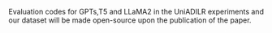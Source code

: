 Evaluation codes for GPTs,T5 and LLaMA2 in the UniADILR experiments and our dataset will be made open-source upon the publication of the paper.
